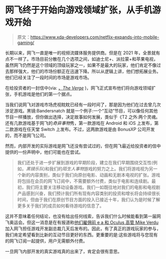 # 网飞终于开始向游戏领域扩张，从手机游戏开始

> 原文：<https://www.xda-developers.com/netflix-expands-into-mobile-gaming/>

长期以来，网飞一直是唯一的视频流媒体服务提供商。但是在 2021 年，全景就有点不一样了。市场目前分散在几个选项之间，如迪士尼+、派拉蒙+和苹果电视，虽然网飞仍然是这个领域的顶级玩家之一，如果不是最大的玩家，他们肯定不像过去那样强大，他们的市场份额正在迅速下降。所以从逻辑上讲，他们想拓展业务。他们已经关注了一段时间的市场是游戏市场。

在给投资者的一封信中(via: *[、The Verge](https://www.theverge.com/2021/7/20/22585802/netflix-gaming-mobile-subscription-earnings)* )，网飞正式宣布他们将向游戏领域扩张，手机游戏是他们的第一个据点。

当我们说网飞对游戏市场虎视眈眈已经有一段时间了，那是因为他们在过去曾几次涉足游戏。黑镜:Bandersnatch 就是一个例子:一个“互动”节目，可以像任何其他节目一样播放，但你做出选择，决定故事如何发展，类似于《T2 之外:两个灵魂。还有几款游戏基于网飞的*奇异事物*秀，第一款游戏在 Android 和 iOS 上发布，第二款游戏在任天堂 Switch 上发布。不过，这两款游戏是由 BonusXP 公司开发的，而不是网飞公司。

然而，内部开发的实际游戏是网飞还没有尝试过的，但在网飞最近给投资者的信中提供的一份声明中，他们可能也在尝试。

> 我们还处于进一步扩展到游戏的早期阶段，建立在我们早期围绕交互性(例如，*黑镜乐队*)和我们的*陌生人事物*游戏的努力之上。我们将游戏视为另一个新的内容类别，类似于我们向原创电影、动画和无剧本电视的扩张。游戏将包括在会员的网飞订阅中，不需要额外付费，类似于电影和连续剧。最初，我们将主要关注移动设备游戏。我们一如既往地对我们的电影和电视剧产品感到兴奋，我们预计我们所有现有内容类别的投资和增长将会持续很长时间，但由于我们在原创节目方面的投入已接近十年，我们认为是时候了解更多关于我们的成员如何看待游戏的信息了。

这并不意味着任何结论，也没有给出任何线索，告诉我们什么时候能看到第一届网飞奥运会。但这一消息是在有报道称[他们雇佣前 e a 和 Oculus 高管 Mike Verdu](https://www.xda-developers.com/netflix-video-game-development/) 加入网飞担任游戏开发副总裁几天后发布的。因此，有了真正的游戏玩家的参与，我们肯定希望看到比新的互动节目更好的东西。更重要的是:这些游戏将与您现有的网飞订阅一起提供，用户无需额外付费。

一旦网飞内部开发的真实游戏真的出来了，肯定会很有意思。